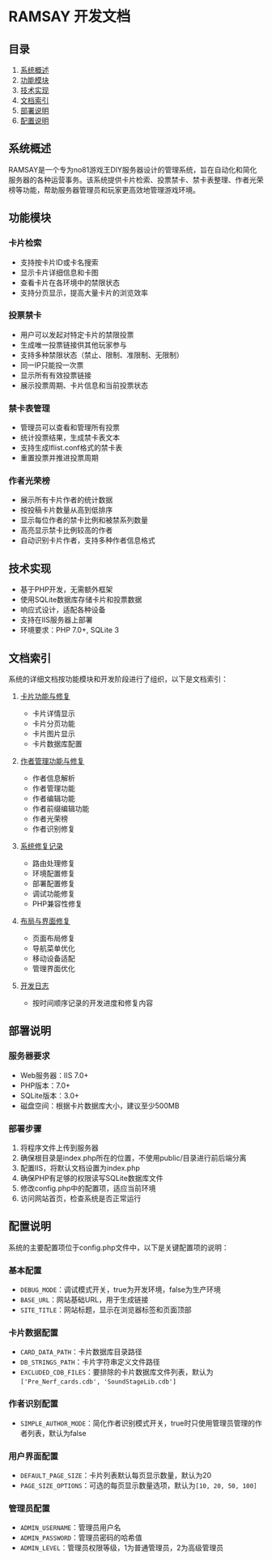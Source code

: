 # RAMSAY 开发文档

## 目录

1. [系统概述](#系统概述)
2. [功能模块](#功能模块)
3. [技术实现](#技术实现)
4. [文档索引](#文档索引)
5. [部署说明](#部署说明)
6. [配置说明](#配置说明)

## 系统概述

RAMSAY是一个专为no81游戏王DIY服务器设计的管理系统，旨在自动化和简化服务器的各种运营事务。该系统提供卡片检索、投票禁卡、禁卡表整理、作者光荣榜等功能，帮助服务器管理员和玩家更高效地管理游戏环境。

## 功能模块

### 卡片检索

- 支持按卡片ID或卡名搜索
- 显示卡片详细信息和卡图
- 查看卡片在各环境中的禁限状态
- 支持分页显示，提高大量卡片的浏览效率

### 投票禁卡

- 用户可以发起对特定卡片的禁限投票
- 生成唯一投票链接供其他玩家参与
- 支持多种禁限状态（禁止、限制、准限制、无限制）
- 同一IP只能投一次票
- 显示所有有效投票链接
- 展示投票周期、卡片信息和当前投票状态

### 禁卡表管理

- 管理员可以查看和管理所有投票
- 统计投票结果，生成禁卡表文本
- 支持生成lflist.conf格式的禁卡表
- 重置投票并推进投票周期

### 作者光荣榜

- 展示所有卡片作者的统计数据
- 按投稿卡片数量从高到低排序
- 显示每位作者的禁卡比例和被禁系列数量
- 高亮显示禁卡比例较高的作者
- 自动识别卡片作者，支持多种作者信息格式

## 技术实现

- 基于PHP开发，无需额外框架
- 使用SQLite数据库存储卡片和投票数据
- 响应式设计，适配各种设备
- 支持在IIS服务器上部署
- 环境要求：PHP 7.0+, SQLite 3

## 文档索引

系统的详细文档按功能模块和开发阶段进行了组织，以下是文档索引：

1. [卡片功能与修复](card_features.md)
   - 卡片详情显示
   - 卡片分页功能
   - 卡片图片显示
   - 卡片数据库配置

2. [作者管理功能与修复](author_management.md)
   - 作者信息解析
   - 作者管理功能
   - 作者编辑功能
   - 作者前缀编辑功能
   - 作者光荣榜
   - 作者识别修复

3. [系统修复记录](system_fixes.md)
   - 路由处理修复
   - 环境配置修复
   - 部署配置修复
   - 调试功能修复
   - PHP兼容性修复

4. [布局与界面修复](layout_fixes.md)
   - 页面布局修复
   - 导航菜单优化
   - 移动设备适配
   - 管理界面优化

5. [开发日志](development_log.md)
   - 按时间顺序记录的开发进度和修复内容

## 部署说明

### 服务器要求

- Web服务器：IIS 7.0+
- PHP版本：7.0+
- SQLite版本：3.0+
- 磁盘空间：根据卡片数据库大小，建议至少500MB

### 部署步骤

1. 将程序文件上传到服务器
2. 确保根目录是index.php所在的位置，不使用public/目录进行前后端分离
3. 配置IIS，将默认文档设置为index.php
4. 确保PHP有足够的权限读写SQLite数据库文件
5. 修改config.php中的配置项，适应当前环境
6. 访问网站首页，检查系统是否正常运行

## 配置说明

系统的主要配置项位于config.php文件中，以下是关键配置项的说明：

### 基本配置

- `DEBUG_MODE`：调试模式开关，true为开发环境，false为生产环境
- `BASE_URL`：网站基础URL，用于生成链接
- `SITE_TITLE`：网站标题，显示在浏览器标签和页面顶部

### 卡片数据配置

- `CARD_DATA_PATH`：卡片数据库目录路径
- `DB_STRINGS_PATH`：卡片字符串定义文件路径
- `EXCLUDED_CDB_FILES`：要排除的卡片数据库文件列表，默认为`['Pre_Nerf_cards.cdb', 'SoundStageLib.cdb']`

### 作者识别配置

- `SIMPLE_AUTHOR_MODE`：简化作者识别模式开关，true时只使用管理员管理的作者列表，默认为false

### 用户界面配置

- `DEFAULT_PAGE_SIZE`：卡片列表默认每页显示数量，默认为20
- `PAGE_SIZE_OPTIONS`：可选的每页显示数量选项，默认为`[10, 20, 50, 100]`

### 管理员配置

- `ADMIN_USERNAME`：管理员用户名
- `ADMIN_PASSWORD`：管理员密码的哈希值
- `ADMIN_LEVEL`：管理员权限等级，1为普通管理员，2为高级管理员
